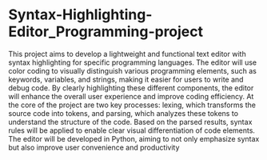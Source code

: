 # Syntax-Highlighting-Editor_Programming-project

This project aims to develop a lightweight and functional text editor with syntax highlighting for specific programming languages. The editor will use color coding to visually distinguish various programming elements, such as keywords, variables, and strings, making it easier for users to write and debug code. By clearly highlighting these different components, the editor will enhance the overall user experience and improve coding efficiency.
At the core of the project are two key processes: lexing, which transforms the source code into tokens, and parsing, which analyzes these tokens to understand the structure of the code. Based on the parsed results, syntax rules will be applied to enable clear visual differentiation of code elements. The editor will be developed in Python, aiming to not only emphasize syntax but also improve user convenience and productivity
